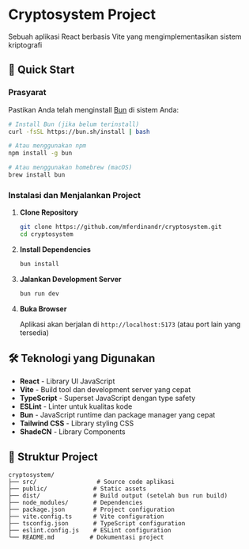 # Cryptosystem Project

Sebuah aplikasi React berbasis Vite yang mengimplementasikan sistem kriptografi

## 🚀 Quick Start

### Prasyarat

Pastikan Anda telah menginstall [Bun](https://bun.com/docs/installation) di sistem Anda:

```bash
# Install Bun (jika belum terinstall)
curl -fsSL https://bun.sh/install | bash

# Atau menggunakan npm
npm install -g bun

# Atau menggunakan homebrew (macOS)
brew install bun
```

### Instalasi dan Menjalankan Project

1. **Clone Repository**

   ```bash
   git clone https://github.com/mferdinandr/cryptosystem.git
   cd cryptosystem
   ```

2. **Install Dependencies**

   ```bash
   bun install
   ```

3. **Jalankan Development Server**

   ```bash
   bun run dev
   ```

4. **Buka Browser**

   Aplikasi akan berjalan di `http://localhost:5173` (atau port lain yang tersedia)

## 🛠️ Teknologi yang Digunakan

- **React** - Library UI JavaScript
- **Vite** - Build tool dan development server yang cepat
- **TypeScript** - Superset JavaScript dengan type safety
- **ESLint** - Linter untuk kualitas kode
- **Bun** - JavaScript runtime dan package manager yang cepat
- **Tailwind CSS** - Library styling CSS
- **ShadeCN** - Library Components

## 📁 Struktur Project

```
cryptosystem/
├── src/                 # Source code aplikasi
├── public/             # Static assets
├── dist/               # Build output (setelah bun run build)
├── node_modules/       # Dependencies
├── package.json        # Project configuration
├── vite.config.ts      # Vite configuration
├── tsconfig.json       # TypeScript configuration
├── eslint.config.js    # ESLint configuration
└── README.md          # Dokumentasi project
```
